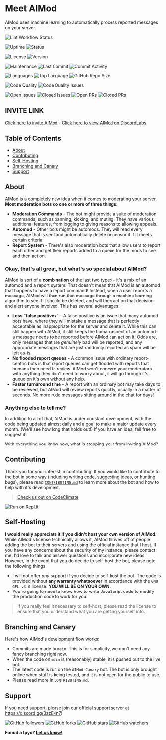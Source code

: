 # Meet AIMod
AIMod uses machine learning to automatically process reported messages on your server.

![Lint Workflow Status](https://img.shields.io/github/workflow/status/CamTheHelpDesk/AIMod/ESLint?label=Lint&style=for-the-badge)

![Uptime](https://img.shields.io/uptimerobot/ratio/m785979879-8b41100ca85c4a06cbdd0155?style=for-the-badge)
![Status](https://img.shields.io/uptimerobot/status/m785979879-8b41100ca85c4a06cbdd0155?style=for-the-badge)

![License](https://img.shields.io/github/license/CamTheHelpDesk/AIMod?style=for-the-badge&color=00ff00)
![Version](https://img.shields.io/github/v/release/CamTheHelpDesk/AIMod?include_prereleases&label=version&style=for-the-badge&color=00ff00)

![Maintenance](https://img.shields.io/maintenance/yes/2020?style=for-the-badge)
![Last Commit](https://img.shields.io/github/last-commit/CamTheHelpDesk/AIMod?style=for-the-badge)
![Commit Activity](https://img.shields.io/github/commit-activity/m/CamTheHelpDesk/AIMod?style=for-the-badge)

![Languages](https://img.shields.io/github/languages/count/CamTheHelpDesk/AIMod?style=for-the-badge&color=0000ff)
![Top Language](https://img.shields.io/github/languages/top/CamTheHelpDesk/AIMod?style=for-the-badge&color=0000ff)
![GitHub Repo Size](https://img.shields.io/github/repo-size/CamTheHelpDesk/AIMod?style=for-the-badge&color=0000ff)

![Code Quality](https://img.shields.io/codeclimate/maintainability/CamTheHelpDesk/AIMod?label=Code%20Quality&style=for-the-badge)
![Code Quality Issues](https://img.shields.io/codeclimate/issues/CamTheHelpDesk/AIMod?label=Code%20Quality%20Issues&style=for-the-badge)

![Open Issues](https://img.shields.io/github/issues-raw/CamTheHelpDesk/AIMod?style=for-the-badge&color=ff0000)
![Closed Issues](https://img.shields.io/github/issues-closed-raw/CamTheHelpDesk/AIMod?style=for-the-badge&color=ff0000)
![Open PRs](https://img.shields.io/github/issues-pr-raw/CamTheHelpDesk/AIMod?style=for-the-badge&color=00ff00)
![Closed PRs](https://img.shields.io/github/issues-pr-closed-raw/CamTheHelpDesk/AIMod?style=for-the-badge&color=00ff00)

## INVITE LINK
[Click here to invite AIMod](https://discord.com/api/oauth2/authorize?client_id=676864099832954884&permissions=2080762967&redirect_uri=https%3A%2F%2Fauth.meetAIMod.ml&response_type=code&scope=identify%20guilds.join%20bot) - [Click here to view AIMod on DiscordLabs](https://dbots.cc/AIMod)

## Table of Contents
* [About](https://github.com/CamTheHelpDesk/AIMod#about)
* [Contributing](https://github.com/CamTheHelpDesk/AIMod#contributing)
* [Self-Hosting](https://github.com/CamTheHelpDesk/AIMod#self-hosting)
* [Branching and Canary](https://github.com/CamTheHelpDesk/AIMod#branching-and-canary)
* [Support](https://github.com/CamTheHelpDesk/AIMod#support)

## About
AIMod is a completely new idea when it comes to moderating your server. **Most moderation bots do one or more of three things:**
* **Moderation Commands** - The bot might provide a suite of moderation commands, such as banning, kicking, and muting. They have various additional features, from logging to giving reasons to allowing appeals.
* **Automod** - Other bots might be automods. They will read every message that is sent and automatically delete or censor it if it meets certain criteria.
* **Report System** - There's also moderation bots that allow users to report each other and get their reports added to a queue for the mods to see and then act on.

### Okay, that's all great, but what's so special about AIMod?
AIMod is sort of a **combination** of the last two types - it's a mix of an automod and a report system. That doesn't mean that AIMod is an automod that happens to have a report command! Instead, when a user reports a message, AIMod will then run that message through a machine learning algorithm to see if it should be deleted, and will then act on that decision and alert anyone involved. This has several advantages:
* **Less "false positives"** - A false positive is an issue that many automod bots have, where they will mistake a message that is perfectly acceptable as inappropriate for the server and delete it. While this can still happen with AIMod, it still keeps the human aspect of an automod- a message needs to be reported before AIMod can act on it. Odds are, only messages that are *genuinely* bad will be reported, and any appropriate messages that are just randomly reported as spam will be left as-is.
* **No flooded report queues** - A common issue with ordinary report-centric bots is that report queues can get flooded with reports that humans then need to review. AIMod won't concern your moderators with anything they don't need to worry about, it will go through it's queue on it's own without any help.
* **Faster turnaround time** - A report with an ordinary bot may take days to be reviewed, but AIMod will review reports quickly, usually in a matter of seconds. No more rude messages sitting around in the chat for days!

### Anything else to tell me?
In addition to all of that, AIMod is under constant development, with the code being updated almost daily and a goal to make a major update every month. (We'll see how long that holds out!) If you have an idea, fell free to suggest it!

With everything you know now, what is stopping your from inviting AIMod?

## Contributing
Thank you for your interest in contributing! If you would like to contribute to the bot in some way (including writing code, suggesting ideas, or hunting bugs), please read [`CONTRIBUTING.md`](https://github.com/CamTheHelpDesk/AIMod/blob/master/CONTRIBUTING.md) to learn more about the bot and how to help with it's development.

> [Check us out on CodeClimate](https://codeclimate.com/github/CamTheHelpDesk/AIMod)

[![Run on Repl.it](https://repl.it/badge/github/CamTheHelpDesk/AIMod)](https://repl.it/github/CamTheHelpDesk/AIMod)

## Self-Hosting
**I would really appreciate it if you didn't host your own version of AIMod.** While AIMod's license technically allows it, AIMod thrives off of people adding the bot to their servers and using the official instance that I host. If you have any concerns about the security of my instance, please contact me. I'd love to talk and answer questions and incorporate new ideas. However, in the event that you do decide to self-host the bot, please note the following things.
* I will not offer *any* support if you decide to self-host the bot. The code is provided without **any warranty whatsoever** in accordance with the `GNU GPL v3.0` license. **YOU WILL BE ON YOUR OWN**.
* You're going to need to know how to write JavaScript code to modify the production code to work for you.

> If you really feel it necessary to self-host, please read the license to ensure that you understand what you are getting yourself into.

## Branching and Canary
Here's how AIMod's development flow works:
* Commits are made to `main`. This is for simplicity, we don't need any fancy branching right now.
* When the code on `main` is (reasonably) stable, it is pushed out to the live bot.
* The latest code is run on the `AIMod Canary` bot. The bot is only brought online when stuff is being tested, and it is not open for the public to use.
* Please read more in `CONTRIBUTING.md`.

## Support
If you need support, please join our official support server at https://discord.gg/3zzE4n7!

![GitHub followers](https://img.shields.io/github/followers/CamTheHelpDesk?label=Follow%20CamTheHelpDesk&style=social) ![GitHub forks](https://img.shields.io/github/forks/CamTheHelpDesk/AIMod?label=Fork&style=social) ![GitHub stars](https://img.shields.io/github/stars/CamTheHelpDesk/AIMod?label=Star&style=social) ![GitHub watchers](https://img.shields.io/github/watchers/CamTheHelpDesk/AIMod?label=Watch&style=social)

**Fonud a tpyo? [Let us know!](https://github.com/CamTheHelpDesk/AIMod/issues/new)**
